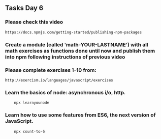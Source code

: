 ## Tasks Day 6

### Please check this video

```
https://docs.npmjs.com/getting-started/publishing-npm-packages
```

### Create a module (called 'math-YOUR-LASTNAME') with all math exercises as functions done until now and publish them into npm following instructions of previous video

### Please complete exercises 1-10 from: 

```
http://exercism.io/languages/javascript/exercises
```

### Learn the basics of node: asynchronous i/o, http.

```
	npx learnyounode
```

### Learn how to use some features from ES6, the next version of JavaScript.

```
	npx count-to-6
```


